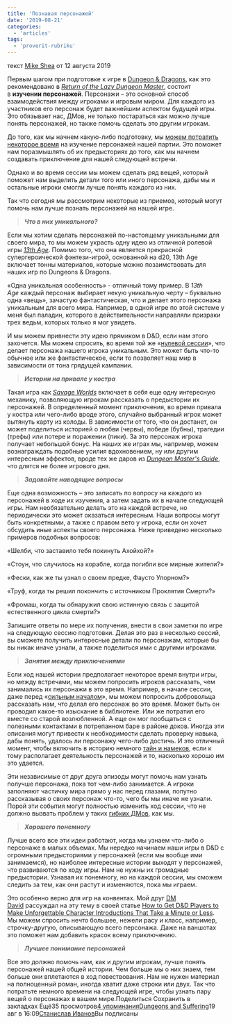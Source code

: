 ```yaml
---
title: 'Познавая персонажей'
date: '2019-08-21'
categories:
  - 'articles'
tags:
  - 'proverit-rubriku'
---
```


текст [Mike Shea](https://vk.com/away.php?to=http%3A%2F%2Fmikeshea.net%2FAbout_Mike_Shea.html&cc_key=) от 12 августа 2019

Первым шагом при подготовке к игре в [Dungeon & Dragons](https://vk.com/away.php?to=https%3A%2F%2Fwww.amazon.com%2FPlayers-Handbook-Dungeons-Dragons-Wizards%2Fdp%2F0786965606%2Fref%3Das_sl_pc_ss_til%3Ftag%3Dslyflourish-20%26linkCode%3Dw01%26linkId%3DBRA3KRG36IN5H3YC%26creativeASIN%3D0786965606&cc_key=), как это рекомендовано в *[Return of the Lazy Dungeon Master](https://vk.com/away.php?to=http%3A%2F%2Fslyflourish.com%2Freturnofthelazydm%2F&cc_key=)*, состоит в **изучении персонажей**. Персонажи – это основной способ взаимодействия между игроками и игровым миром. Для каждого из участников его персонаж будет важнейшим аспектом будущей игры. Это обязывает нас, ДМов, не только постараться как можно лучше понять персонажей, но также помочь сделать это другим игрокам.

До того, как мы начнем какую-либо подготовку, мы [можем потратить некоторое время](https://vk.com/away.php?to=http%3A%2F%2Fslyflourish.com%2Fstep_zero_reviewing_pcs.html&cc_key=) на изучение персонажей нашей партии. Это поможет нам поразмышлять об их предысториях до того, как мы начнем создавать приключение для нашей следующей встречи.

Однако и во время сессии мы можем сделать ряд вещей, который поможет нам выделить детали того или иного персонажа, дабы мы и остальные игроки смогли лучше понять каждого из них.

Так что сегодня мы рассмотрим некоторые из приемов, который могут помочь нам лучше познать персонажей на нашей игре.

> **_Что в них уникального?_**

Если мы хотим сделать персонажей по-настоящему уникальными для своего мира, то мы можем украсть одну идею из отличной ролевой игры *[13th Age](https://vk.com/away.php?to=https%3A%2F%2Fwww.drivethrurpg.com%2Fproduct%2F118994%2F13th-Age-Core-Book%3Faffiliate_id%3D70406&cc_key=)*. Помимо того, что она является прекрасной супергероической фэнтези-игрой, основанной на d20, 13th Age включает тонны материалов, которые можно позаимствовать для наших игр по Dungeons & Dragons.

«Одна уникальная особенность» - отличный тому пример. В *13th Age* каждый персонаж выбирает некую уникальную черту – буквально одна «вещь», зачастую фантастическая, что и делает этого персонажа уникальным для всего мира. Например, в одной игре по этой системе у меня был паладин, которого в действительности направляли призраки трех ведьм, которых только я мог увидеть.

И мы можем привнести эту идею прямиком в D&D, если нам этого захочется. Мы можем спросить, во время той же «[нулевой сессии](https://vk.com/away.php?to=http%3A%2F%2Fslyflourish.com%2Ftoh_session_zero.html&cc_key=)», что делает персонажа нашего игрока уникальным. Это может быть что-то обычное или же фантастическое, если то позволяет наш мир в зависимости от тона грядущей кампании.

> **_Истории на привале у костра_**

Такая игра как *[Savage Worlds](https://vk.com/away.php?to=https%3A%2F%2Fwww.drivethrurpg.com%2Fproduct%2F92743%2FSavage-Worlds-Deluxe%3Faffiliate_id%3D70406&cc_key=)* включает в себя еще одну интересную механику, позволяющую игрокам рассказать о предыстории их персонажей. В определенный момент приключения, во время привала у костра или чего-либо вроде этого, случайно выбранный игрок может вытянуть карту из колоды. В зависимости от того, что он достанет, он может поделиться историей о любви (червы), победе (бубны), трагедии (трефы) или потере и поражении (пики). За это персонаж игрока получает небольшой бонус. На наших же играх мы, например, можем вознаграждать подобные усилия вдохновением, ну или другим интересным эффектов, вроде тех же даров из *[Dungeon Master's Guide](https://vk.com/away.php?to=https%3A%2F%2Fwww.amazon.com%2FDungeon-Masters-Guide-Core-Rulebook%2Fdp%2F0786965622%2Fref%3Das_sl_pc_ss_til%3Ftag%3Dslyflourish-20%26linkCode%3Dw01%26linkId%3D5UQGH4F76XZIJEU2%26creativeASIN%3D0786965622&cc_key=)*, что длятся не более игрового дня.

> **_Задавайте наводящие вопросы_**

Еще одна возможность – это записать по вопросу на каждого из персонажей в ходе их изучения, а затем задать их в начале следующей игры. Нам необязательно делать это на каждой встрече, но периодически это может оказаться интересным. Наши вопросы могут быть конкретными, а также с правом вето у игрока, если он хочет обсудить иные аспекты своего персонажа. Ниже приведено несколько примеров подобных вопросов:

«Шелби, что заставило тебя покинуть Ахойхой?»

«Стоун, что случилось на корабле, когда погибли все мирные жители?»

«Фески, как же ты узнал о своем предке, Фаусто Упорном?»

«Труф, когда ты решил покончить с источником Проклятия Смерти?»

«Фромаш, когда ты обнаружил свою истинную связь с защитой естественного цикла смерти?»

Запишите ответы по мере их получения, внести в свои заметки по игре на следующую сессию подготовки. Делая это раз в несколько сессий, вы сможете получить интересные детали по персонажам, которые бы вы никак иначе узнали, а также поделиться ими с другими игроками.

> **_Занятия между приключениями_**

Если ход нашей истории предполагает некоторое время внутри игры, но между встречами, мы можем попросить игроков рассказать, чем занимались их персонажи в это время. Например, в начале сессии, даже перед «[сильным началом](https://vk.com/away.php?to=http%3A%2F%2Fslyflourish.com%2Fstarting_strong.html&cc_key=)», мы можем попросить добровольца рассказать нам, что делал его персонаж во это время. Может быть он проводил какое-то изыскание в библиотеке. Или же потратил его вместе со старой возлюбленной. А еще он мог пообщаться с полезными контактами в потрепанном баре в районе доков. Иногда эти описания могут привести к необходимости сделать проверку навыка, дабы понять, удалось ли персонажу чего-либо достичь. И это отличный момент, чтобы включить в историю немного [тайн и намеков](https://vk.com/away.php?to=http%3A%2F%2Fslyflourish.com%2Frevealing_secrets.html&cc_key=), если к тому располагает деятельность персонажей и то, насколько хорошо им это удается.

Эти независимые от друг друга эпизоды могут помочь нам узнать получше персонажа, пока тот чем-либо занимается. А игроки заполняют частичку мира прямо у нас перед глазами, попутно рассказывая о своих персонаж что-то, чего бы мы иначе не узнали. Порой эти события могут полностью изменить ход сессии, что не должно вызвать проблем у таких [гибких ДМов](https://vk.com/away.php?to=http%3A%2F%2Fslyflourish.com%2Fdm_traits_analysis.html&cc_key=), как мы.

> **_Хорошего понемногу_**

Лучше всего все эти идеи работают, когда мы узнаем что-либо о персонаже в малых объемах. Мы нередко начинаем наши игры в D&D с огромными предысториями у персонажей (если мы вообще ими занимаемся), но наиболее интересные истории выходят у персонажей, что развиваются по ходу игры. Нам не нужны их громадные предыстории. Узнавая их понемногу, но на каждой сессии, мы сможем следить за тем, как они растут и изменяются, пока мы играем.

Это особенно верно для игр на конвентах. Мой друг [DM David](https://vk.com/away.php?to=https%3A%2F%2Ftwitter.com%2Fdmdavidblog&cc_key=) рассуждал на эту тему в своей статье [How to Get D&D Players to Make Unforgettable Character Introductions That Take a Minute or Less](https://vk.com/away.php?to=http%3A%2F%2Fdmdavid.com%2Ftag%2Fhow-to-get-dd-players-to-make-unforgettable-character-introductions-that-take-a-minute-or-less%2F&cc_key=). Мы можем спросить нечто большее, нежели расу и класс, например, строчку-другую, описывающую всего персонажа. Даже на ваншотах это поможет нам добавить красок всему приключению.

> **_Лучшее понимание персонажей_**

Все это должно помочь нам, как и другим игрокам, лучше понять персонажей нашей общей истории. Чем больше мы о них знаем, тем больше они вплетаются в ход повествования. Нам не нужен материал на полноценный роман, иногда хватит даже строки или двух. Так что потратьте немного времени на следующей игре, чтобы узнать пару вещей о персонажах в вашем мире.Поделиться Сохранить в закладках Ещё35 просмотров[4 упоминания](https://vk.com/feed?c[q]=&c[url]=vk.com/@dungeonsandsuffering-poznavaya-personazhei&section=search)[](https://vk.com/dungeonsandsuffering)[Dungeons and Suffering](https://vk.com/dungeonsandsuffering)19 авг в 16:09[Станислав Иванов](https://vk.com/drakzar)Вы подписаны

#

